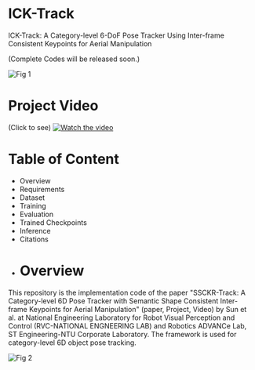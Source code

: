 # ICK-Track
ICK-Track: A Category-level 6-DoF Pose Tracker Using Inter-frame Consistent Keypoints for Aerial Manipulation

(Complete Codes will be released soon.)

![Fig 1](https://user-images.githubusercontent.com/26479294/145342668-6edc42cf-2d34-4d28-870d-ce99dc20b8b1.jpg)
# Project Video
(Click to see)
[![Watch the video](https://img.youtube.com/vi/sstKLwbNaTI/maxresdefault.jpg)](https://youtu.be/sstKLwbNaTI)
# Table of Content
- Overview
- Requirements
- Dataset
- Training
- Evaluation
- Trained Checkpoints
- Inference
- Citations
- # Overview
This repository is the implementation code of the paper "SSCKR-Track: A Category-level 6D Pose Tracker with Semantic Shape Consistent Inter-frame Keypoints for Aerial Manipulation" (paper, Project, Video) by Sun et al. at National Engineering Laboratory for Robot Visual Perception and Control (RVC-NATIONAL ENGNEERING LAB) and Robotics ADVANCe Lab, ST Engineering-NTU Corporate Laboratory. The framework is used for category-level 6D object pose tracking.

![Fig 2](https://user-images.githubusercontent.com/26479294/148226624-13368b43-075d-43e0-8e6a-642f207ad0ff.jpg)
